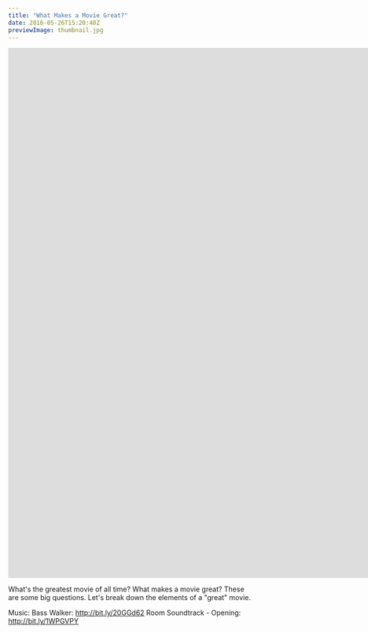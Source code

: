 ```yaml
---
title: "What Makes a Movie Great?"
date: 2016-05-26T15:20:40Z
previewImage: thumbnail.jpg
---
```


<iframe width="1920" height="1080" src="https://www.youtube.com/embed/dnoJ_qQqAwg" frameborder="0" allow="accelerometer; autoplay; clipboard-write; encrypted-media; gyroscope; picture-in-picture" allowfullscreen></iframe>

What's the greatest movie of all time? What makes a movie great? These are some big questions. Let's break down the elements of a "great" movie.

Music:
Bass Walker: http://bit.ly/20GGd62
Room Soundtrack - Opening: http://bit.ly/1WPGVPY